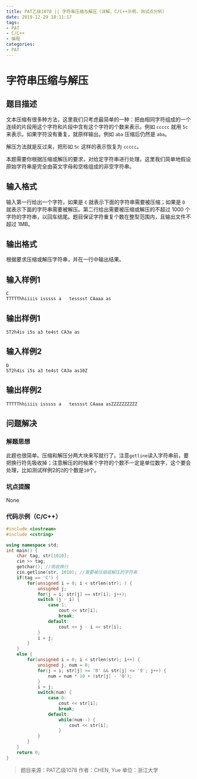 ```yaml
---
title: PAT乙级1078 || 字符串压缩与解压（详解，C/C++示例，测试点分析）
date: 2019-12-29 18:11:17
tags:
- PAT
- C/C++
- 编程
categories:
- PAT
---
```


# **字符串压缩与解压**
## **题目描述**
文本压缩有很多种方法，这里我们只考虑最简单的一种：把由相同字符组成的一个连续的片段用这个字符和片段中含有这个字符的个数来表示。例如 `ccccc` 就用 `5c` 来表示。如果字符没有重复，就原样输出。例如 `aba` 压缩后仍然是 `aba`。

解压方法就是反过来，把形如 `5c` 这样的表示恢复为 `ccccc`。

本题需要你根据压缩或解压的要求，对给定字符串进行处理。这里我们简单地假设原始字符串是完全由英文字母和空格组成的非空字符串。

## **输入格式**
输入第一行给出一个字符，如果是 `C` 就表示下面的字符串需要被压缩；如果是 `D` 就表示下面的字符串需要被解压。第二行给出需要被压缩或解压的不超过 1000 个字符的字符串，以回车结尾。题目保证字符重复个数在整型范围内，且输出文件不超过 1MB。

## **输出格式**

根据要求压缩或解压字符串，并在一行中输出结果。

## **输入样例1**
```null
C
TTTTThhiiiis isssss a   tesssst CAaaa as
```
## **输出样例1**
```null
5T2h4is i5s a3 te4st CA3a as
```
## **输入样例2**
```null
D
5T2h4is i5s a3 te4st CA3a as10Z
```
## **输出样例2**
```null
TTTTThhiiiis isssss a   tesssst CAaaa asZZZZZZZZZZ
```


## 问题解决
### 解题思想
此题也很简单。压缩和解压分两大块来写就行了。注意`getline`读入字符串前，要把换行符先吸收掉；注意解压的时候某个字符的个数不一定是单位数字，这个要会处理，比如测试样例2的`Z`的个数是`10`个。

### 坑点提醒

None

### 代码示例（C/C++）

```cpp
#include <iostream>
#include <cstring>

using namespace std;
int main() {
    char tag, str[1010];
    cin >> tag;
    getchar(); //吸收换行
    cin.getline(str, 1010); //需要被压缩或解压的字符串
    if(tag == 'C') {
        for(unsigned i = 0; i < strlen(str); ) {
            unsigned j;
            for(j = i; str[j] == str[i]; j++);
            switch (j - i) {
                case 1: 
                    cout << str[i];
                    break;
                default:
                    cout << j - i << str[i];
            }
            i = j;
        }
    }
    else {
        for(unsigned i = 0; i < strlen(str); i++) {
            unsigned j, num = 0;
            for(j = i; str[j] >= '0' && str[j] <= '9'; j++) {
                num = num * 10 + (str[j] - '0');
            }
            i = j;
            switch(num) {
                case 0:
                    cout << str[i];
                    break;
                default:
                    while(num--) {
                        cout << str[i];
                    }
            }
        }
    }
    return 0;
}
```
>题目来源：PAT乙级1078
>作者：CHEN, Yue
>单位：浙江大学
